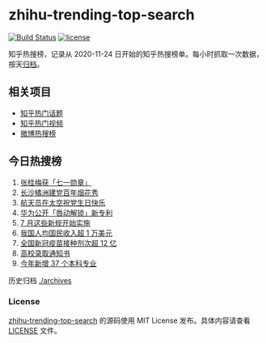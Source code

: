 # zhihu-trending-top-search

[![Build Status](https://github.com/justjavac/zhihu-trending-top-search/workflows/ci/badge.svg?branch=main)](https://github.com/justjavac/zhihu-trending-top-search/actions)
[![license](https://img.shields.io/github/license/justjavac/zhihu-trending-top-search)](https://github.com/justjavac/zhihu-trending-top-search/blob/main/LICENSE)

知乎热搜榜，记录从 2020-11-24 日开始的知乎热搜榜单。每小时抓取一次数据，按天[归档](./archives)。

## 相关项目

- [知乎热门话题](https://github.com/justjavac/zhihu-trending-hot-questions)
- [知乎热门视频](https://github.com/justjavac/zhihu-trending-hot-video)
- [微博热搜榜](https://github.com/justjavac/weibo-trending-hot-search)

## 今日热搜榜

<!-- BEGIN -->
<!-- 最后更新时间 Thu Jul 01 2021 04:06:08 GMT+0800 (China Standard Time) -->

1. [张桂梅获「七一勋章」](https://www.zhihu.com/search?q=张桂梅)
2. [长沙橘洲建党百年烟花秀](https://www.zhihu.com/search?q=长沙烟花秀)
3. [航天员在太空祝党生日快乐](https://www.zhihu.com/search?q=中国空间站)
4. [华为公开「唇动解锁」新专利](https://www.zhihu.com/search?q=唇动解锁)
5. [7 月这些新规开始实施](https://www.zhihu.com/search?q=新规)
6. [我国人均国民收入超 1 万美元](https://www.zhihu.com/search?q=人均国民收入)
7. [全国新冠疫苗接种剂次超 12 亿](https://www.zhihu.com/search?q=新冠疫苗接种)
8. [高校录取通知书](https://www.zhihu.com/search?q=高校录取通知书)
9. [今年新增 37 个本科专业](https://www.zhihu.com/search?q=新专业)

<!-- END -->

历史归档 [./archives](./archives)

### License

[zhihu-trending-top-search](https://github.com/justjavac/zhihu-trending-top-search)
的源码使用 MIT License 发布。具体内容请查看 [LICENSE](./LICENSE) 文件。
